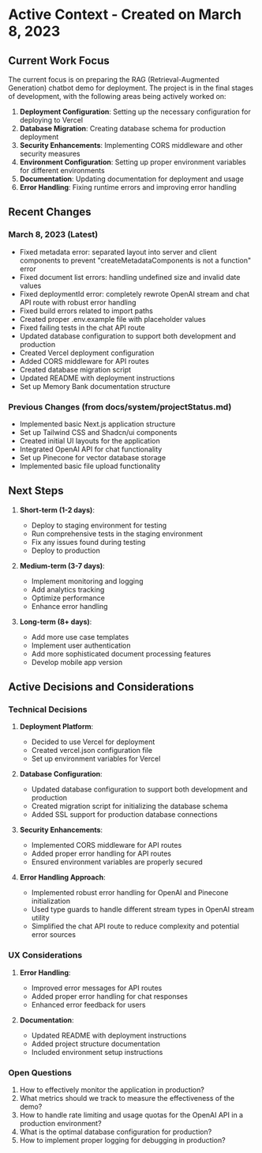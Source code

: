 # Active Context - Created on March 8, 2023

## Current Work Focus

The current focus is on preparing the RAG (Retrieval-Augmented Generation) chatbot demo for deployment. The project is in the final stages of development, with the following areas being actively worked on:

1. **Deployment Configuration**: Setting up the necessary configuration for deploying to Vercel
2. **Database Migration**: Creating database schema for production deployment
3. **Security Enhancements**: Implementing CORS middleware and other security measures
4. **Environment Configuration**: Setting up proper environment variables for different environments
5. **Documentation**: Updating documentation for deployment and usage
6. **Error Handling**: Fixing runtime errors and improving error handling

## Recent Changes

### March 8, 2023 (Latest)

- Fixed metadata error: separated layout into server and client components to prevent "createMetadataComponents is not a function" error
- Fixed document list errors: handling undefined size and invalid date values
- Fixed deploymentId error: completely rewrote OpenAI stream and chat API route with robust error handling
- Fixed build errors related to import paths
- Created proper .env.example file with placeholder values
- Fixed failing tests in the chat API route
- Updated database configuration to support both development and production
- Created Vercel deployment configuration
- Added CORS middleware for API routes
- Created database migration script
- Updated README with deployment instructions
- Set up Memory Bank documentation structure

### Previous Changes (from docs/system/projectStatus.md)

- Implemented basic Next.js application structure
- Set up Tailwind CSS and Shadcn/ui components
- Created initial UI layouts for the application
- Integrated OpenAI API for chat functionality
- Set up Pinecone for vector database storage
- Implemented basic file upload functionality

## Next Steps

1. **Short-term (1-2 days)**:

   - Deploy to staging environment for testing
   - Run comprehensive tests in the staging environment
   - Fix any issues found during testing
   - Deploy to production

2. **Medium-term (3-7 days)**:

   - Implement monitoring and logging
   - Add analytics tracking
   - Optimize performance
   - Enhance error handling

3. **Long-term (8+ days)**:
   - Add more use case templates
   - Implement user authentication
   - Add more sophisticated document processing features
   - Develop mobile app version

## Active Decisions and Considerations

### Technical Decisions

1. **Deployment Platform**:

   - Decided to use Vercel for deployment
   - Created vercel.json configuration file
   - Set up environment variables for Vercel

2. **Database Configuration**:

   - Updated database configuration to support both development and production
   - Created migration script for initializing the database schema
   - Added SSL support for production database connections

3. **Security Enhancements**:

   - Implemented CORS middleware for API routes
   - Added proper error handling for API routes
   - Ensured environment variables are properly secured

4. **Error Handling Approach**:
   - Implemented robust error handling for OpenAI and Pinecone initialization
   - Used type guards to handle different stream types in OpenAI stream utility
   - Simplified the chat API route to reduce complexity and potential error sources

### UX Considerations

1. **Error Handling**:

   - Improved error messages for API routes
   - Added proper error handling for chat responses
   - Enhanced error feedback for users

2. **Documentation**:
   - Updated README with deployment instructions
   - Added project structure documentation
   - Included environment setup instructions

### Open Questions

1. How to effectively monitor the application in production?
2. What metrics should we track to measure the effectiveness of the demo?
3. How to handle rate limiting and usage quotas for the OpenAI API in a production environment?
4. What is the optimal database configuration for production?
5. How to implement proper logging for debugging in production?
